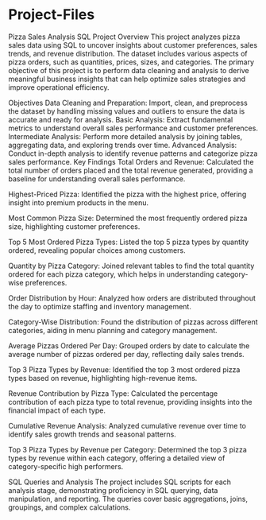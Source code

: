 # Project-Files
Pizza Sales Analysis SQL Project
Overview
This project analyzes pizza sales data using SQL to uncover insights about customer preferences, sales trends, and revenue distribution. The dataset includes various aspects of pizza orders, such as quantities, prices, sizes, and categories. The primary objective of this project is to perform data cleaning and analysis to derive meaningful business insights that can help optimize sales strategies and improve operational efficiency.

Objectives
Data Cleaning and Preparation: Import, clean, and preprocess the dataset by handling missing values and outliers to ensure the data is accurate and ready for analysis.
Basic Analysis: Extract fundamental metrics to understand overall sales performance and customer preferences.
Intermediate Analysis: Perform more detailed analysis by joining tables, aggregating data, and exploring trends over time.
Advanced Analysis: Conduct in-depth analysis to identify revenue patterns and categorize pizza sales performance.
Key Findings
Total Orders and Revenue: Calculated the total number of orders placed and the total revenue generated, providing a baseline for understanding overall sales performance.

Highest-Priced Pizza: Identified the pizza with the highest price, offering insight into premium products in the menu.

Most Common Pizza Size: Determined the most frequently ordered pizza size, highlighting customer preferences.

Top 5 Most Ordered Pizza Types: Listed the top 5 pizza types by quantity ordered, revealing popular choices among customers.

Quantity by Pizza Category: Joined relevant tables to find the total quantity ordered for each pizza category, which helps in understanding category-wise preferences.

Order Distribution by Hour: Analyzed how orders are distributed throughout the day to optimize staffing and inventory management.

Category-Wise Distribution: Found the distribution of pizzas across different categories, aiding in menu planning and category management.

Average Pizzas Ordered Per Day: Grouped orders by date to calculate the average number of pizzas ordered per day, reflecting daily sales trends.

Top 3 Pizza Types by Revenue: Identified the top 3 most ordered pizza types based on revenue, highlighting high-revenue items.

Revenue Contribution by Pizza Type: Calculated the percentage contribution of each pizza type to total revenue, providing insights into the financial impact of each type.

Cumulative Revenue Analysis: Analyzed cumulative revenue over time to identify sales growth trends and seasonal patterns.

Top 3 Pizza Types by Revenue per Category: Determined the top 3 pizza types by revenue within each category, offering a detailed view of category-specific high performers.

SQL Queries and Analysis
The project includes SQL scripts for each analysis stage, demonstrating proficiency in SQL querying, data manipulation, and reporting. The queries cover basic aggregations, joins, groupings, and complex calculations.
